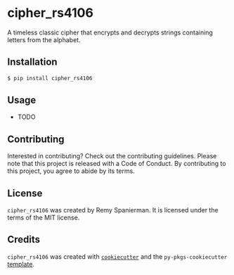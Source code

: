 # cipher_rs4106

A timeless classic cipher that encrypts and decrypts strings containing letters from the alphabet.

## Installation

```bash
$ pip install cipher_rs4106
```

## Usage

- TODO

## Contributing

Interested in contributing? Check out the contributing guidelines. Please note that this project is released with a Code of Conduct. By contributing to this project, you agree to abide by its terms.

## License

`cipher_rs4106` was created by Remy Spanierman. It is licensed under the terms of the MIT license.

## Credits

`cipher_rs4106` was created with [`cookiecutter`](https://cookiecutter.readthedocs.io/en/latest/) and the `py-pkgs-cookiecutter` [template](https://github.com/py-pkgs/py-pkgs-cookiecutter).
